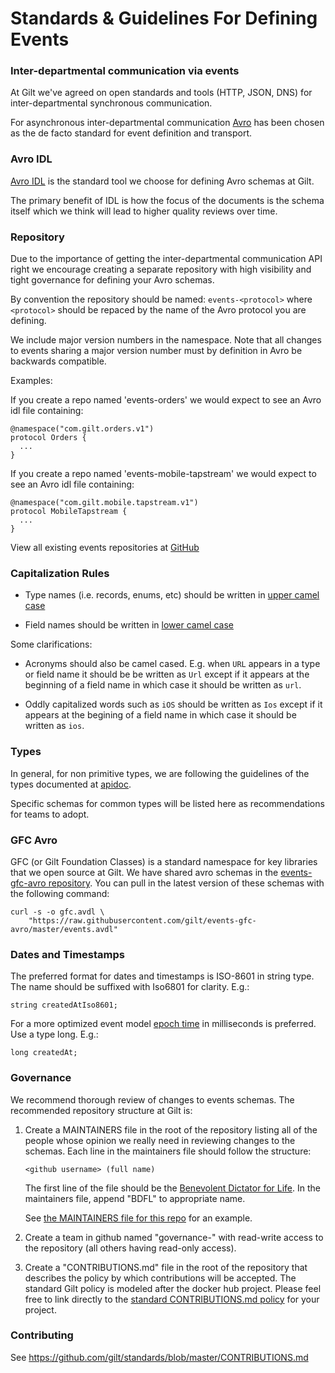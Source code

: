 Standards & Guidelines For Defining Events
==========================================

### Inter-departmental communication via events

At Gilt we've agreed on open standards and tools (HTTP, JSON, DNS) for
inter-departmental synchronous communication.

For asynchronous inter-departmental communication
[Avro](http://avro.apache.org/docs/current/) has been chosen as the de facto
standard for event definition and transport.


### Avro IDL

[Avro IDL](http://avro.apache.org/docs/current/idl.html) is the standard tool
we choose for defining Avro schemas at Gilt.

The primary benefit of IDL is how the focus of the documents is the schema
itself which we think will lead to higher quality reviews over time.


### Repository

Due to the importance of getting the inter-departmental communication API right
we encourage creating a separate repository with high visibility and tight
governance for defining your Avro schemas.

By convention the repository should be named: `events-<protocol>` where
`<protocol>` should be repaced by the name of the Avro protocol you are
defining.

We include major version numbers in the namespace. Note that all changes to
events sharing a major version number must by definition in Avro be backwards
compatible.

Examples:

If you create a repo named 'events-orders' we would expect to see an Avro idl
file containing:

    @namespace("com.gilt.orders.v1")
    protocol Orders {
      ...
    }

If you create a repo named 'events-mobile-tapstream' we would expect to see an
Avro idl file containing:

    @namespace("com.gilt.mobile.tapstream.v1")
    protocol MobileTapstream {
      ...
    }

View all existing events repositories at
[GitHub](https://github.com/gilt?query=events)


### Capitalization Rules

* Type names (i.e. records, enums, etc) should be written in [upper camel
  case](http://c2.com/cgi/wiki?UpperCamelCase)

* Field names should be written in [lower camel
  case](http://c2.com/cgi/wiki?LowerCamelCase)

Some clarifications:

* Acronyms should also be camel cased. E.g. when ```URL``` appears in a type or
  field name it should be be written as ```Url``` except if it appears at the
  beginning of a field name in which case it should be written as ```url```.

* Oddly capitalized words such as ```iOS``` should be written as ```Ios```
  except if it appears at the begining of a field name in which case it should
  be written as ```ios```.


### Types

In general, for non primitive types, we are following the guidelines of the
types documented at [apidoc](http://www.apidoc.me/doc/types).

Specific schemas for common types will be listed here as recommendations for
teams to adopt.


### GFC Avro

GFC (or Gilt Foundation Classes) is a standard namespace for key libraries that
we open source at Gilt. We have shared avro schemas in the [events-gfc-avro
repository](https://github.com/gilt/events-gfc-avro). You can pull in the
latest version of these schemas with the following command:

    curl -s -o gfc.avdl \
        "https://raw.githubusercontent.com/gilt/events-gfc-avro/master/events.avdl"


### Dates and Timestamps

The preferred format for dates and timestamps is ISO-8601 in string type. The
name should be suffixed with Iso6801 for clarity. E.g.:

```
string createdAtIso8601;
```

For a more optimized event model [epoch
time](http://en.wikipedia.org/wiki/Unix_time) in milliseconds is preferred. Use
a type long. E.g.:

```
long createdAt;
```


### Governance

We recommend thorough review of changes to events schemas. The recommended
repository structure at Gilt is:

1. Create a MAINTAINERS file in the root of the repository listing all of the
   people whose opinion we really need in reviewing changes to the schemas.
   Each line in the maintainers file should follow the structure:

   ```<github username> (full name)```

   The first line of the file should be the [Benevolent Dictator for
   Life](https://en.wikipedia.org/wiki/Benevolent_dictator_for_life). In the
   maintainers file, append "BDFL" to appropriate name.

   See [the MAINTAINERS file for this
   repo](https://github.com/gilt/standards-events/blob/master/MAINTAINERS) for
   an example.

2. Create a team in github named "governance-<protocol>" with read-write
   access to the repository (all others having read-only access).

3. Create a "CONTRIBUTIONS.md" file in the root of the repository that
   describes the policy by which contributions will be accepted. The standard
   Gilt policy is modeled after the docker hub project. Please feel free to
   link directly to the [standard CONTRIBUTIONS.md
   policy](https://github.com/gilt/standards/blob/master/CONTRIBUTIONS.md) for
   your project.


### Contributing

See https://github.com/gilt/standards/blob/master/CONTRIBUTIONS.md
